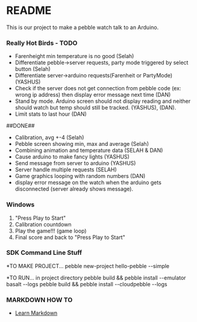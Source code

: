 # README #

This is our project to make a pebble watch talk to an Arduino.

### Really Hot Birds - TODO ###
* Farenheight min temperature is no good (Selah)
* Differentiate pebble->server requests, party mode triggered by select button (Selah)
* Differentiate server->arduino requests(Farenheit or PartyMode) (YASHUS)
* Check if the server does not get connection from pebble code (ex: wrong ip address) then display error message next time (DAN)
* Stand by mode. Arduino screen should not display reading and neither should watch but temp should still be tracked. (YASHUS), (DAN).
* Limit stats to last hour (DAN)


##DONE##
* Calibration, avg +-4 (Selah)
* Pebble screen showing min, max and average (Selah)
* Combining animation and temperature data (SELAH & DAN)
* Cause arduino to make fancy lights (YASHUS)
* Send message from server to arduino (YASHUS)
* Server handle multiple requests (SELAH)
* Game graphics looping with random numbers (DAN)
* display error message on the watch when the arduino gets disconnected (server already shows message).






### Windows ###

1. "Press Play to Start"
2. Calibration countdown
3. Play the game!!! (game loop)
4. Final score and back to "Press Play to Start"

### SDK Command Line Stuff ###

*TO MAKE PROJECT...
pebble new-project hello-pebble --simple

*TO RUN... in project directory
pebble build && pebble install --emulator basalt --logs
pebble build && pebble install --cloudpebble --logs

### MARKDOWN HOW TO ###
* [Learn Markdown](https://bitbucket.org/tutorials/markdowndemo)